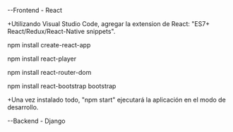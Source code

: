 --Frontend - React

+Utilizando Visual Studio Code, agregar la extension de React: "ES7+ React/Redux/React-Native snippets".

npm install create-react-app

npm install react-player

npm install react-router-dom

npm install react-bootstrap bootstrap

+Una vez instalado todo, "npm start" ejecutará la aplicación en el modo de desarrollo.


--Backend - Django

